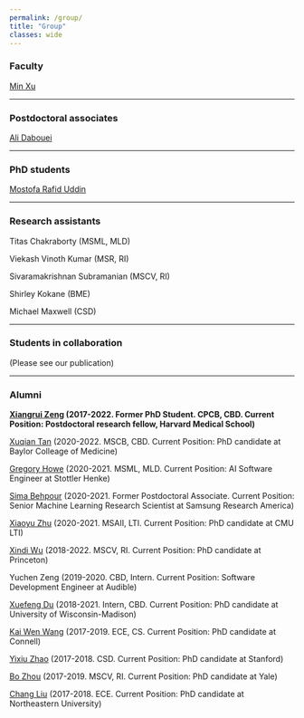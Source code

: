 ```yaml
---
permalink: /group/
title: "Group"
classes: wide
---
```


<h3>Faculty</h3>

[Min Xu](https://xulabs.github.io/min-xu)

---

<h3>Postdoctoral associates</h3>


[Ali Dabouei](https://alldbi.github.io)

---

<h3>PhD students</h3>

[Mostofa Rafid Uddin](https://duranrafid.github.io)


---

<h3>Research assistants</h3>

Titas Chakraborty (MSML, MLD)

Viekash Vinoth Kumar (MSR, RI)

Sivaramakrishnan Subramanian (MSCV, RI)

Shirley Kokane (BME)

Michael Maxwell (CSD)

---

<h3>Students in collaboration</h3>

(Please see our publication)

---

<h3>Alumni</h3>

**[Xiangrui Zeng](https://scholar.google.com/citations?user=8gQLySoAAAAJ&view_op=list_works&sortby=pubdate) (2017-2022. Former PhD Student. CPCB, CBD. Current Position: Postdoctoral research fellow, Harvard Medical School)**


[Xuqian Tan](https://www.linkedin.com/in/xuqian-tan-554a62119/) (2020-2022. MSCB, CBD. Current Position: PhD candidate at Baylor Colleage of Medicine)

[Gregory Howe](https://www.linkedin.com/in/gregory-howe-189506178) (2020-2021. MSML, MLD. Current Position: AI Software Engineer at Stottler Henke)

[Sima Behpour](https://www.linkedin.com/in/sima-behpour-95037713b) (2020-2021. Former Postdoctoral Associate. Current Position: Senior Machine Learning Research Scientist at Samsung Research America)

[Xiaoyu Zhu](https://www.linkedin.com/in/xiaoyuzhu3/) (2020-2021. MSAII, LTI. Current Position: PhD candidate at CMU LTI)

[Xindi Wu](https://www.linkedin.com/in/xindi-cindy-wu-3ba243111) (2018-2022. MSCV, RI. Current Position: PhD candidate at Princeton)

Yuchen Zeng (2019-2020. CBD, Intern. Current Position: Software Development Engineer at Audible)

[Xuefeng Du](https://www.linkedin.com/in/xuefeng-du-094723192) (2018-2021. Intern, CBD. Current Position: PhD candidate at University of Wisconsin-Madison)

[Kai Wen Wang](https://kaiwenw.github.io/) (2017-2019. ECE, CS. Current Position: PhD candidate at Connell)

[Yixiu Zhao](https://www.linkedin.com/in/yixiu-zhao-a00498128/) (2017-2018. CSD. Current Position: PhD candidate at Stanford)

[Bo Zhou](https://www.linkedin.com/in/bo-zhou-514177ab/) (2017-2019. MSCV, RI. Current Position: PhD candidate at Yale)  

[Chang Liu](https://sites.google.com/view/cliu5/home/) (2017-2018. ECE. Current Position: PhD candidate at Northeastern University)
